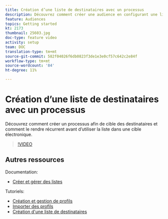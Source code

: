 ```yaml
---
title: Création d’une liste de destinataires avec un processus
description: Découvrez comment créer une audience en configurant une liste de destinataires à partir de l'Explorateur.
feature: Audiences
topics: Getting started
kt: 2173
thumbnail: 25603.jpg
doc-type: feature video
activity: setup
team: DOC
translation-type: tm+mt
source-git-commit: 582f04026f6db0823f3de1e3e0cf57c642c2e84f
workflow-type: tm+mt
source-wordcount: '84'
ht-degree: 11%

---
```



# Création d’une liste de destinataires avec un processus

Découvrez comment créer un processus afin de cible des destinataires et comment le rendre récurrent avant d’utiliser la liste dans une cible électronique.

>[!VIDEO](https://video.tv.adobe.com/v/25603?quality=12)

## Autres ressources

Documentation:

* [Créer et gérer des listes](https://docs.adobe.com/content/help/en/campaign-classic/using/getting-started/profile-management/creating-and-managing-lists.html)

Tutoriels:

* [Création et gestion de profils](/help/acc/profile-management/create-and-manage-profiles.md)
* [Importer des profils](/help/acc/data-management/importing-profiles.md)  
* [Création d&#39;une liste de destinataires](/help/acc/profile-management/creating-a-list-of-recipients.md)
